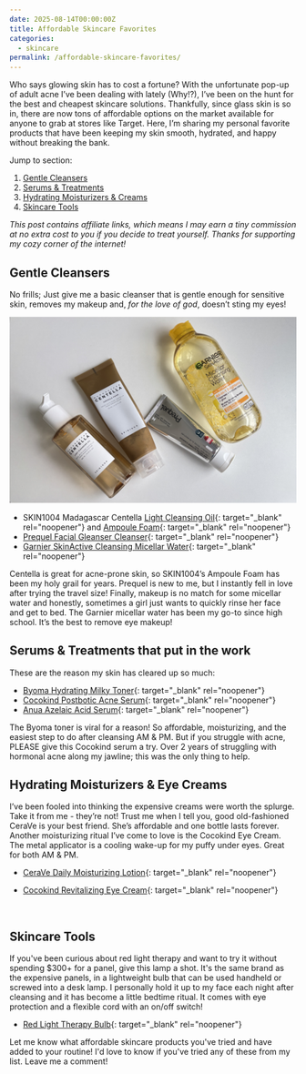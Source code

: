```yaml
---
date: 2025-08-14T00:00:00Z
title: Affordable Skincare Favorites
categories:
  - skincare
permalink: /affordable-skincare-favorites/
---
```

Who says glowing skin has to cost a fortune? With the unfortunate pop-up of adult acne I’ve been dealing with lately (Why!?), I’ve been on the hunt for the best and cheapest skincare solutions. Thankfully, since glass skin is so in, there are now tons of affordable options on the market available for anyone to grab at stores like Target. Here, I’m sharing my personal favorite products that have been keeping my skin smooth, hydrated, and happy without breaking the bank.

Jump to section:

1. [Gentle Cleansers](#Gentle-Cleansers)
2. [Serums & Treatments](#serums-treatments-that-put-in-the-work)
3. [Hydrating Moisturizers & Creams](#hydrating-moisturizers-eye-creams)
4. [Skincare Tools](#skincare-tools)

*This post contains affiliate links, which means I may earn a tiny commission at no extra cost to you if you decide to treat yourself. Thanks for supporting my cozy corner of the internet!*

## Gentle Cleansers

No frills; Just give me a basic cleanser that is gentle enough for sensitive skin, removes my makeup and, *for the love of god*, doesn’t sting my eyes!

![Facial Cleansers, Micellar Water](/uploads/img-3938-1.jpeg "Gentle Facial Cleansers")

* SKIN1004 Madagascar Centella [Light Cleansing Oil](https://amzn.to/4lG6nFn){: target="_blank" rel="noopener"} and [Ampoule Foam](https://amzn.to/45qGWTB){: target="_blank" rel="noopener"}
* [Prequel Facial Gleanser Cleanser](https://benable.com/barefootandbundled/soft-skin-without-the-splurge/details?detail_id=13561668){: target="_blank" rel="noopener"}
* [Garnier SkinActive Cleansing Micellar Water](https://amzn.to/3HoRg5s){: target="_blank" rel="noopener"}

Centella is great for acne-prone skin, so SKIN1004’s Ampoule Foam has been my holy grail for years. Prequel is new to me, but I instantly fell in love after trying the travel size! Finally, makeup is no match for some micellar water and honestly, sometimes a girl just wants to quickly rinse her face and get to bed. The Garnier micellar water has been my go-to since high school. It’s the best to remove eye makeup!

## Serums & Treatments that put in the work

These are the reason my skin has cleared up so much:

* [Byoma Hydrating Milky Toner](https://amzn.to/4mn5W41){: target="_blank" rel="noopener"}
* [Cocokind Postbotic Acne Serum](https://amzn.to/4oQN7bo){: target="_blank" rel="noopener"}
* [Anua Azelaic Acid Serum](https://amzn.to/45rQwWl){: target="_blank" rel="noopener"}

The Byoma toner is viral for a reason! So affordable, moisturizing, and the easiest step to do after cleansing AM & PM. But if you struggle with acne, PLEASE give this Cocokind serum a try. Over 2 years of struggling with hormonal acne along my jawline; this was the only thing to help.

## Hydrating Moisturizers & Eye Creams

I’ve been fooled into thinking the expensive creams were worth the splurge. Take it from me - they’re not! Trust me when I tell you, good old-fashioned CeraVe is your best friend. She’s affordable and one bottle lasts forever. <br>Another moisturizing ritual I’ve come to love is the Cocokind Eye Cream. The metal applicator is a cooling wake-up for my puffy under eyes. Great for both AM & PM.

* [CeraVe Daily Moisturizing Lotion](https://amzn.to/41fXj2U){: target="_blank" rel="noopener"}
* [Cocokind Revitalizing Eye Cream](https://amzn.to/3UDL8Ju){: target="_blank" rel="noopener"}

  &nbsp;

## Skincare Tools

If you've been curious about red light therapy and want to try it without spending $300+ for a panel, give this lamp a shot. It's the same brand as the expensive panels, in a lightweight bulb that can be used handheld or screwed into a desk lamp. I personally hold it up to my face each night after cleansing and it has become a little bedtime ritual. It comes with eye protection and a flexible cord with an on/off switch!

* [Red Light Therapy Bulb](https://amzn.to/4fJ7Byl){: target="_blank" rel="noopener"}

Let me know what affordable skincare products you've tried and have added to your routine! I'd love to know if you've tried any of these from my list. Leave me a comment!